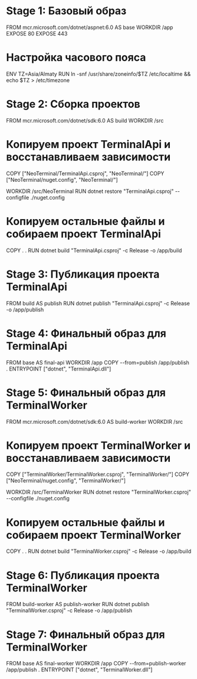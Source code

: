 # Stage 1: Базовый образ
FROM mcr.microsoft.com/dotnet/aspnet:6.0 AS base
WORKDIR /app
EXPOSE 80
EXPOSE 443

# Настройка часового пояса
ENV TZ=Asia/Almaty
RUN ln -snf /usr/share/zoneinfo/$TZ /etc/localtime && echo $TZ > /etc/timezone

# Stage 2: Сборка проектов
FROM mcr.microsoft.com/dotnet/sdk:6.0 AS build
WORKDIR /src

# Копируем проект TerminalApi и восстанавливаем зависимости
COPY ["NeoTerminal/TerminalApi.csproj", "NeoTerminal/"]
COPY ["NeoTerminal/nuget.config", "NeoTerminal/"]

WORKDIR /src/NeoTerminal
RUN dotnet restore "TerminalApi.csproj" --configfile ./nuget.config

# Копируем остальные файлы и собираем проект TerminalApi
COPY . .
RUN dotnet build "TerminalApi.csproj" -c Release -o /app/build

# Stage 3: Публикация проекта TerminalApi
FROM build AS publish
RUN dotnet publish "TerminalApi.csproj" -c Release -o /app/publish

# Stage 4: Финальный образ для TerminalApi
FROM base AS final-api
WORKDIR /app
COPY --from=publish /app/publish .
ENTRYPOINT ["dotnet", "TerminalApi.dll"]

# Stage 5: Финальный образ для TerminalWorker
FROM mcr.microsoft.com/dotnet/sdk:6.0 AS build-worker
WORKDIR /src

# Копируем проект TerminalWorker и восстанавливаем зависимости
COPY ["TerminalWorker/TerminalWorker.csproj", "TerminalWorker/"]
COPY ["NeoTerminal/nuget.config", "TerminalWorker/"]

WORKDIR /src/TerminalWorker
RUN dotnet restore "TerminalWorker.csproj" --configfile ./nuget.config

# Копируем остальные файлы и собираем проект TerminalWorker
COPY . .
RUN dotnet build "TerminalWorker.csproj" -c Release -o /app/build

# Stage 6: Публикация проекта TerminalWorker
FROM build-worker AS publish-worker
RUN dotnet publish "TerminalWorker.csproj" -c Release -o /app/publish

# Stage 7: Финальный образ для TerminalWorker
FROM base AS final-worker
WORKDIR /app
COPY --from=publish-worker /app/publish .
ENTRYPOINT ["dotnet", "TerminalWorker.dll"]
